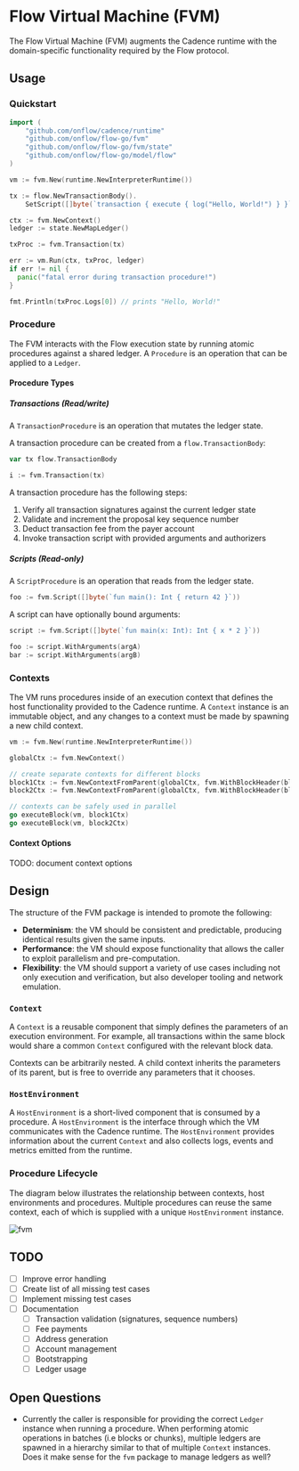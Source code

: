 # Flow Virtual Machine (FVM)

The Flow Virtual Machine (FVM) augments the Cadence runtime with the domain-specific 
functionality required by the Flow protocol.

## Usage

### Quickstart

```go
import (
    "github.com/onflow/cadence/runtime"
    "github.com/onflow/flow-go/fvm"
    "github.com/onflow/flow-go/fvm/state"
    "github.com/onflow/flow-go/model/flow"
)

vm := fvm.New(runtime.NewInterpreterRuntime())

tx := flow.NewTransactionBody().
    SetScript([]byte(`transaction { execute { log("Hello, World!") } }`))

ctx := fvm.NewContext()
ledger := state.NewMapLedger()

txProc := fvm.Transaction(tx)

err := vm.Run(ctx, txProc, ledger)
if err != nil {
  panic("fatal error during transaction procedure!")
}

fmt.Println(txProc.Logs[0]) // prints "Hello, World!"
```

### Procedure

The FVM interacts with the Flow execution state by running atomic procedures against 
a shared ledger. A `Procedure` is an operation that can be applied to a `Ledger`.

#### Procedure Types

##### Transactions (Read/write)

A `TransactionProcedure` is an operation that mutates the ledger state.

A transaction procedure can be created from a `flow.TransactionBody`:

```go
var tx flow.TransactionBody

i := fvm.Transaction(tx)
```

A transaction procedure has the following steps:

1. Verify all transaction signatures against the current ledger state
1. Validate and increment the proposal key sequence number
1. Deduct transaction fee from the payer account
1. Invoke transaction script with provided arguments and authorizers

##### Scripts (Read-only)

A `ScriptProcedure` is an operation that reads from the ledger state.

```go
foo := fvm.Script([]byte(`fun main(): Int { return 42 }`))
```

A script can have optionally bound arguments:

```go
script := fvm.Script([]byte(`fun main(x: Int): Int { x * 2 }`))

foo := script.WithArguments(argA)
bar := script.WithArguments(argB)
```

### Contexts

The VM runs procedures inside of an execution context that defines the host
functionality provided to the Cadence runtime. A `Context` instance is 
an immutable object, and any changes to a context must be made by spawning
a new child context.

```go
vm := fvm.New(runtime.NewInterpreterRuntime())

globalCtx := fvm.NewContext()

// create separate contexts for different blocks
block1Ctx := fvm.NewContextFromParent(globalCtx, fvm.WithBlockHeader(block1))
block2Ctx := fvm.NewContextFromParent(globalCtx, fvm.WithBlockHeader(block2))

// contexts can be safely used in parallel
go executeBlock(vm, block1Ctx)
go executeBlock(vm, block2Ctx)
```

#### Context Options

TODO: document context options

## Design

The structure of the FVM package is intended to promote the following:
- **Determinism**: the VM should be consistent and predictable, producing identical results given the 
same inputs.
- **Performance**: the VM should expose functionality that allows the caller to exploit parallelism and pre-computation.
- **Flexibility**: the VM should support a variety of use cases including not only execution and verification, but also
developer tooling and network emulation.

### `Context`

A `Context` is a reusable component that simply defines the parameters of an execution environment. 
For example, all transactions within the same block would share a common `Context` configured with the relevant
block data.

Contexts can be arbitrarily nested. A child context inherits the parameters of its parent, but is free to override
any parameters that it chooses.

### `HostEnvironment`

A `HostEnvironment` is a short-lived component that is consumed by a procedure. A `HostEnvironment` is the 
interface through which the VM communicates with the Cadence runtime. The `HostEnvironment` provides information about
the current `Context` and also collects logs, events and metrics emitted from the runtime.

### Procedure Lifecycle

The diagram below illustrates the relationship between contexts, host environments and procedures. Multiple procedures
can reuse the same context, each of which is supplied with a unique `HostEnvironment` instance.

![fvm](./fvm.svg)


## TODO

- [ ] Improve error handling
- [ ] Create list of all missing test cases
- [ ] Implement missing test cases
- [ ] Documentation
  - [ ] Transaction validation (signatures, sequence numbers)
  - [ ] Fee payments
  - [ ] Address generation
  - [ ] Account management
  - [ ] Bootstrapping
  - [ ] Ledger usage

## Open Questions

- Currently the caller is responsible for providing the correct `Ledger` instance when running a procedure. When
performing atomic operations in batches (i.e blocks or chunks), multiple ledgers are spawned in a hierarchy similar to 
that of multiple `Context` instances. Does it make sense for the `fvm` package to manage ledgers as well?
